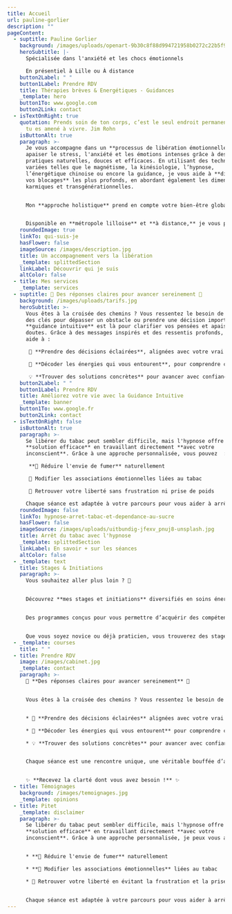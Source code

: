 ```yaml
---
title: Accueil
url: pauline-gorlier
description: ""
pageContent:
  - suptitle: Pauline Gorlier
    background: /images/uploads/openart-9b30c8f88d994721958b0272c22b5f9b_raw.jpg
    heroSubtitle: |-
      Spécialisée dans l'anxiété et les chocs émotionnels

      En présentiel à Lille ou À distance
    button2Label: " "
    button1Label: Prendre RDV
    title: Thérapies brèves & Energétiques - Guidances
    _template: hero
    button1To: www.google.com
    button2Link: contact
  - isTextOnRight: true
    quotation: Prends soin de ton corps, c’est le seul endroit permanent dans lequel
      tu es amené à vivre. Jim Rohn
    isButtonAlt: true
    paragraph: >-
      Je vous accompagne dans un **processus de libération émotionnelle** pour
      apaiser le stress, l'anxiété et les émotions intenses grâce à des
      pratiques naturelles, douces et efficaces. En utilisant des techniques
      variées telles que le magnétisme, la kinésiologie, l’hypnose,
      l’énergétique chinoise ou encore la guidance, je vous aide à **dissiper
      vos blocages** les plus profonds, en abordant également les dimensions
      karmiques et transgénérationnelles. 


      Mon **approche holistique** prend en compte votre bien-être global (corps & esprit) et s’adresse aussi bien aux **adultes** qu'aux **enfants**. 


      Disponible en **métropole lilloise** et **à distance,** je vous propose un **suivi personnalisé** pour retrouver un mieux-être durable.
    roundedImage: true
    linkTo: qui-suis-je
    hasFlower: false
    imageSource: /images/description.jpg
    title: Un accompagnement vers la libération
    _template: splittedSection
    linkLabel: Découvrir qui je suis
    altColor: false
  - title: Mes services
    _template: services
  - suptitle: 🌟 Des réponses claires pour avancer sereinement 🌟
    background: /images/uploads/tarifs.jpg
    heroSubtitle: >-
      Vous êtes à la croisée des chemins ? Vous ressentez le besoin de trouver
      des clés pour dépasser un obstacle ou prendre une décision importante ? La
      **guidance intuitive** est là pour clarifier vos pensées et apaiser vos
      doutes. Grâce à des messages inspirés et des ressentis profonds, je vous
      aide à :

       🌱 **Prendre des décisions éclairées**, alignées avec votre vrai chemin de vie

       🔮 **Décoder les énergies qui vous entourent**, pour comprendre ce qui vous influence

       💡 **Trouver des solutions concrètes** pour avancer avec confiance et sérénité
    button2Label: " "
    button1Label: Prendre RDV
    title: Améliorez votre vie avec la Guidance Intuitive
    _template: banner
    button1To: www.google.fr
    button2Link: contact
  - isTextOnRight: false
    isButtonAlt: true
    paragraph: >-
      Se libérer du tabac peut sembler difficile, mais l'hypnose offre une
      **solution efficace** en travaillant directement **avec votre
      inconscient**. Grâce à une approche personnalisée, vous pouvez  :

       **🌸 Réduire l'envie de fumer** naturellement

       🧠 Modifier les associations émotionnelles liées au tabac

       💪 Retrouver votre liberté sans frustration ni prise de poids

      Chaque séance est adaptée à votre parcours pour vous aider à arrêter durablement et en toute sérénité.
    roundedImage: false
    linkTo: hypnose-arret-tabac-et-dependance-au-sucre
    hasFlower: false
    imageSource: /images/uploads/uitbundig-jfexv_pnuj8-unsplash.jpg
    title: Arrêt du tabac avec l'hypnose
    _template: splittedSection
    linkLabel: En savoir + sur les séances
    altColor: false
  - _template: text
    title: Stages & Initiations
    paragraph: >-
      Vous souhaitez aller plus loin ? 🚀


      Découvrez **mes stages et initiations** diversifiés en soins énergétiques, spiritualité et bien-être, pour enrichir votre parcours personnel. 


      Des programmes conçus pour vous permettre d’acquérir des compétences précieuses et d’approfondir vos connaissances dans des domaines qui vous passionnent. 


      Que vous soyez novice ou déjà praticien, vous trouverez des stages adaptés à vos besoins.
  - _template: courses
    title: " "
  - title: Prendre RDV
    image: /images/cabinet.jpg
    _template: contact
    paragraph: >-
      🌟 **Des réponses claires pour avancer sereinement** 🌟


      Vous êtes à la croisée des chemins ? Vous ressentez le besoin de trouver des clés pour dépasser un obstacle ou prendre une décision importante ? La **guidance intuitive** est là pour vous éclairer. Grâce à des messages inspirés et des ressentis profonds, je vous aide à :


      * 🌱 **Prendre des décisions éclairées** alignées avec votre vrai chemin de vie

      * 🔮 **Décoder les énergies qui vous entourent** pour comprendre ce qui vous influence

      * 💡 **Trouver des solutions concrètes** pour avancer avec confiance et sérénité


      Chaque séance est une rencontre unique, une véritable bouffée d’air frais qui vous permet de clarifier vos pensées et d'apaiser vos doutes. En quelques instants, vous repartirez avec des réponses précieuses et des conseils pratiques pour rétablir votre équilibre.


      ✨ **Recevez la clarté dont vous avez besoin !** ✨
  - title: Témoignages
    background: /images/temoignages.jpg
    _template: opinions
  - title: Pitet
    _template: disclaimer
    paragraph: >-
      Se libérer du tabac peut sembler difficile, mais l'hypnose offre une
      **solution efficace** en travaillant directement **avec votre
      inconscient**. Grâce à une approche personnalisée, je peux vous aider à :


      * **🌸 Réduire l'envie de fumer** naturellement

      * **🧠 Modifier les associations émotionnelles** liées au tabac

      * 💪 Retrouver votre liberté en évitant la frustration et la prise de poids


      Chaque séance est adaptée à votre parcours pour vous aider à arrêter durablement et en toute sérénité.
---
```

